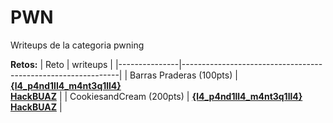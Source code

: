 # PWN 

Writeups de la categoria pwning

**Retos:**
| Reto          | writeups                                                         |
|---------------|--------------------------------------------------------------|
| Barras Praderas (100pts)     | [**{l4_p4nd1ll4_m4nt3q1ll4}**](./100/writeups/BarrasPraderas.pdf)<br>[**HackBUAZ**](../one-file-writeups/Writeups-HackBUAZ-hackdef2020.pdf) |
| CookiesandCream (200pts)     | [**{l4_p4nd1ll4_m4nt3q1ll4}**](./200/writeups/Cookiesandcream.pdf)<br>[**HackBUAZ**](../one-file-writeups/Writeups-HackBUAZ-hackdef2020.pdf) |
